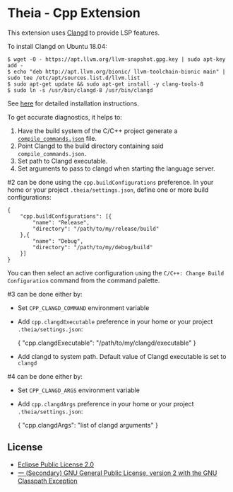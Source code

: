 # Theia - Cpp Extension

This extension uses [Clangd](https://clang.llvm.org/extra/clangd.html) to
provide LSP features.

To install Clangd on Ubuntu 18.04:

    $ wget -O - https://apt.llvm.org/llvm-snapshot.gpg.key | sudo apt-key add -
    $ echo "deb http://apt.llvm.org/bionic/ llvm-toolchain-bionic main" | sudo tee /etc/apt/sources.list.d/llvm.list
    $ sudo apt-get update && sudo apt-get install -y clang-tools-8
    $ sudo ln -s /usr/bin/clangd-8 /usr/bin/clangd

See [here](https://clang.llvm.org/extra/clangd.html#id4) for detailed installation instructions.

To get accurate diagnostics, it helps to:

1. Have the build system of the C/C++ project generate a
   [`compile_commands.json`](https://clang.llvm.org/docs/JSONCompilationDatabase.html)
   file.
2. Point Clangd to the build directory containing said `compile_commands.json`.
3. Set path to Clangd executable.
4. Set arguments to pass to clangd when starting the language server.

\#2 can be done using the `cpp.buildConfigurations` preference. In your home
or your project `.theia/settings.json`, define one or more build
configurations:

    {
        "cpp.buildConfigurations": [{
            "name": "Release",
            "directory": "/path/to/my/release/build"
        },{
            "name": "Debug",
            "directory": "/path/to/my/debug/build"
        }]
    }

You can then select an active configuration using the
`C/C++: Change Build Configuration` command from the command palette.

\#3 can be done either by:

- Set `CPP_CLANGD_COMMAND` environment variable
- Add `cpp.clangdExecutable` preference in your home or your project `.theia/settings.json`:

    {
        "cpp.clangdExecutable": "/path/to/my/clangd/executable"
    }

- Add clangd to system path. Default value of Clangd executable is set to `clangd`

\#4 can be done either by:

- Set `CPP_CLANGD_ARGS` environment variable
- Add `cpp.clangdArgs` preference in your home or your project `.theia/settings.json`:

    {
        "cpp.clangdArgs": "list of clangd arguments"
    }

## License
- [Eclipse Public License 2.0](http://www.eclipse.org/legal/epl-2.0/)
- [一 (Secondary) GNU General Public License, version 2 with the GNU Classpath Exception](https://projects.eclipse.org/license/secondary-gpl-2.0-cp)
